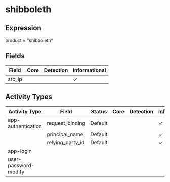shibboleth
==========

Expression
----------

product = "shibboleth"

Fields
------

| Field  | Core | Detection | Informational |
| ------ | ---- | --------- | ------------- |
| src_ip |      |           | &#10003;      |

Activity Types
--------------

| Activity Type        | Field            | Status  | Core | Detection | Informational |
| -------------------- | ---------------- | ------- | ---- | --------- | ------------- |
| app-authentication   | request_binding  | Default |      |           | &#10003;      |
|                      | principal_name   | Default |      |           | &#10003;      |
|                      | relying_party_id | Default |      |           | &#10003;      |
| app-login            |                  |         |      |           |               |
| user-password-modify |                  |         |      |           |               |

